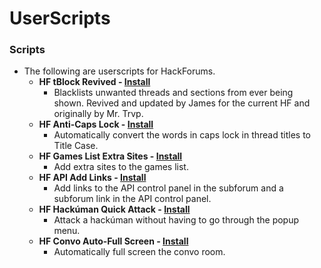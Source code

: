 # UserScripts
 
### Scripts
* The following are userscripts for HackForums.
  * **HF tBlock Revived - [Install](https://github.com/moodiest/Userscripts/raw/master/HF%20tBlock%20Revived.user.js)**
    * Blacklists unwanted threads and sections from ever being shown. Revived and updated by James for the current HF and originally by Mr. Trvp.
  * **HF Anti-Caps Lock - [Install](https://github.com/moodiest/Userscripts/raw/master/HF%20Anti-Caps%20Lock.user.js)**
    * Automatically convert the words in caps lock in thread titles to Title Case.
  * **HF Games List Extra Sites - [Install](https://github.com/moodiest/Userscripts/raw/master/HF%20Games%20List%20Extra%20Sites.user.js)**
    * Add extra sites to the games list.
  * **HF API Add Links - [Install](https://github.com/moodiest/Userscripts/raw/master/HF%20API%20Add%20Links.user.js)**
    * Add links to the API control panel in the subforum and a subforum link in the API control panel.
  * **HF Hackúman Quick Attack - [Install](https://github.com/moodiest/Userscripts/raw/master/HF%20Hack%C3%BAman%20Quick%20Attack.user.js)**
    * Attack a hackúman without having to go through the popup menu.
  * **HF Convo Auto-Full Screen - [Install](https://github.com/moodiest/Userscripts/raw/master/HF%20Convo%20Auto-Full%20Screen.user.js)**
    * Automatically full screen the convo room.